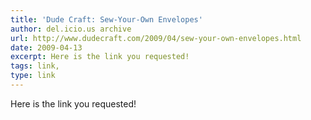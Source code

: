 ```yaml
---
title: 'Dude Craft: Sew-Your-Own Envelopes'
author: del.icio.us archive
url: http://www.dudecraft.com/2009/04/sew-your-own-envelopes.html
date: 2009-04-13
excerpt: Here is the link you requested!
tags: link,
type: link
---
```

Here is the link you requested!